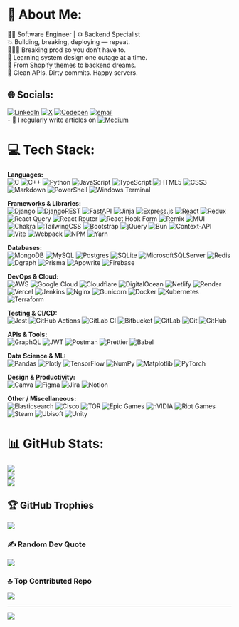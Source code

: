 # 💫 About Me:
🧑‍💻 Software Engineer | ⚙️ Backend Specialist <br>💥 Building, breaking, deploying — repeat.  <br>👨🏾‍💻 Breaking prod so you don’t have to.  <br>🧠 Learning system design one outage at a time.  <br>🚀 From Shopify themes to backend dreams.<br>🐍 Clean APIs. Dirty commits. Happy servers.


## 🌐 Socials:
[![LinkedIn](https://img.shields.io/badge/LinkedIn-%230077B5.svg?logo=linkedin&logoColor=white)](https://linkedin.com/in/ayushshivam) [![X](https://img.shields.io/badge/X-black.svg?logo=X&logoColor=white)](https://x.com/imayushshivam) [![Codepen](https://img.shields.io/badge/Codepen-000000?logo=codepen&logoColor=white)](https://codepen.io/imayushshivam) [![email](https://img.shields.io/badge/Email-D14836?logo=gmail&logoColor=white)](mailto:ayushshivampandey@gmail.com) <br>- 📝 I regularly write articles on [![Medium](https://img.shields.io/badge/Medium-12100E?logo=medium&logoColor=white)](https://medium.com/@ayushshivampandey)

# 💻 Tech Stack:

**Languages:**  
![C](https://img.shields.io/badge/c-%2300599C.svg?style=plastic&logo=c&logoColor=white) 
![C++](https://img.shields.io/badge/c++-%2300599C.svg?style=plastic&logo=c%2B%2B&logoColor=white) 
![Python](https://img.shields.io/badge/python-3670A0?style=plastic&logo=python&logoColor=ffdd54) 
![JavaScript](https://img.shields.io/badge/javascript-%23323330.svg?style=plastic&logo=javascript&logoColor=%23F7DF1E) 
![TypeScript](https://img.shields.io/badge/typescript-%23007ACC.svg?style=plastic&logo=typescript&logoColor=white) 
![HTML5](https://img.shields.io/badge/html5-%23E34F26.svg?style=plastic&logo=html5&logoColor=white) 
![CSS3](https://img.shields.io/badge/css3-%231572B6.svg?style=plastic&logo=css3&logoColor=white) 
![Markdown](https://img.shields.io/badge/markdown-%23000000.svg?style=plastic&logo=markdown&logoColor=white) 
![PowerShell](https://img.shields.io/badge/PowerShell-%235391FE.svg?style=plastic&logo=powershell&logoColor=white) 
![Windows Terminal](https://img.shields.io/badge/Windows%20Terminal-%234D4D4D.svg?style=plastic&logo=windows-terminal&logoColor=white) 

**Frameworks & Libraries:**  
![Django](https://img.shields.io/badge/django-%23092E20.svg?style=plastic&logo=django&logoColor=white) 
![DjangoREST](https://img.shields.io/badge/DJANGO-REST-ff1709?style=plastic&logo=django&logoColor=white&color=ff1709&labelColor=gray) 
![FastAPI](https://img.shields.io/badge/FastAPI-005571?style=plastic&logo=fastapi) 
![Jinja](https://img.shields.io/badge/jinja-white.svg?style=plastic&logo=jinja&logoColor=black) 
![Express.js](https://img.shields.io/badge/express.js-%23404d59.svg?style=plastic&logo=express&logoColor=%2361DAFB) 
![React](https://img.shields.io/badge/react-%2320232a.svg?style=plastic&logo=react&logoColor=%2361DAFB) 
![Redux](https://img.shields.io/badge/redux-%23593d88.svg?style=plastic&logo=redux&logoColor=white) 
![React Query](https://img.shields.io/badge/-React%20Query-FF4154?style=plastic&logo=react%20query&logoColor=white) 
![React Router](https://img.shields.io/badge/React_Router-CA4245?style=plastic&logo=react-router&logoColor=white) 
![React Hook Form](https://img.shields.io/badge/React%20Hook%20Form-%23EC5990.svg?style=plastic&logo=reacthookform&logoColor=white) 
![Remix](https://img.shields.io/badge/remix-%23000.svg?style=plastic&logo=remix&logoColor=white) 
![MUI](https://img.shields.io/badge/MUI-%230081CB.svg?style=plastic&logo=mui&logoColor=white) 
![Chakra](https://img.shields.io/badge/chakra-%234ED1C5.svg?style=plastic&logo=chakraui&logoColor=white) 
![TailwindCSS](https://img.shields.io/badge/tailwindcss-%2338B2AC.svg?style=plastic&logo=tailwind-css&logoColor=white) 
![Bootstrap](https://img.shields.io/badge/bootstrap-%238511FA.svg?style=plastic&logo=bootstrap&logoColor=white) 
![jQuery](https://img.shields.io/badge/jquery-%230769AD.svg?style=plastic&logo=jquery&logoColor=white) 
![Bun](https://img.shields.io/badge/Bun-%23000000.svg?style=plastic&logo=bun&logoColor=white) 
![Context-API](https://img.shields.io/badge/Context--Api-000000?style=plastic&logo=react) 
![Vite](https://img.shields.io/badge/vite-%23646CFF.svg?style=plastic&logo=vite&logoColor=white) 
![Webpack](https://img.shields.io/badge/webpack-%238DD6F9.svg?style=plastic&logo=webpack&logoColor=black) 
![NPM](https://img.shields.io/badge/NPM-%23CB3837.svg?style=plastic&logo=npm&logoColor=white) 
![Yarn](https://img.shields.io/badge/yarn-%232C8EBB.svg?style=plastic&logo=yarn&logoColor=white) 

**Databases:**  
![MongoDB](https://img.shields.io/badge/MongoDB-%234ea94b.svg?style=plastic&logo=mongodb&logoColor=white) 
![MySQL](https://img.shields.io/badge/mysql-4479A1.svg?style=plastic&logo=mysql&logoColor=white) 
![Postgres](https://img.shields.io/badge/postgres-%23316192.svg?style=plastic&logo=postgresql&logoColor=white) 
![SQLite](https://img.shields.io/badge/sqlite-%2307405e.svg?style=plastic&logo=sqlite&logoColor=white) 
![MicrosoftSQLServer](https://img.shields.io/badge/Microsoft%20SQL%20Server-CC2927?style=plastic&logo=microsoft%20sql%20server&logoColor=white) 
![Redis](https://img.shields.io/badge/redis-%23DD0031.svg?style=plastic&logo=redis&logoColor=white) 
![Dgraph](https://img.shields.io/badge/dgraph-%23E50695.svg?style=plastic&logo=dgraph&logoColor=white) 
![Prisma](https://img.shields.io/badge/Prisma-3982CE?style=plastic&logo=Prisma&logoColor=white) 
![Appwrite](https://img.shields.io/badge/Appwrite-%23FD366E.svg?style=plastic&logo=appwrite&logoColor=white) 
![Firebase](https://img.shields.io/badge/firebase-%23039BE5.svg?style=plastic&logo=firebase) 

**DevOps & Cloud:**  
![AWS](https://img.shields.io/badge/AWS-%23FF9900.svg?style=plastic&logo=amazon-aws&logoColor=white) 
![Google Cloud](https://img.shields.io/badge/GoogleCloud-%234285F4.svg?style=plastic&logo=google-cloud&logoColor=white) 
![Cloudflare](https://img.shields.io/badge/Cloudflare-F38020?style=plastic&logo=Cloudflare&logoColor=white) 
![DigitalOcean](https://img.shields.io/badge/DigitalOcean-%230167ff.svg?style=plastic&logo=digitalOcean&logoColor=white) 
![Netlify](https://img.shields.io/badge/netlify-%23000000.svg?style=plastic&logo=netlify&logoColor=#00C7B7) 
![Render](https://img.shields.io/badge/Render-%46E3B7.svg?style=plastic&logo=render&logoColor=white) 
![Vercel](https://img.shields.io/badge/vercel-%23000000.svg?style=plastic&logo=vercel&logoColor=white) 
![Jenkins](https://img.shields.io/badge/jenkins-%232C5263.svg?style=plastic&logo=jenkins&logoColor=white) 
![Nginx](https://img.shields.io/badge/nginx-%23009639.svg?style=plastic&logo=nginx&logoColor=white) 
![Gunicorn](https://img.shields.io/badge/gunicorn-%298729.svg?style=plastic&logo=gunicorn&logoColor=white) 
![Docker](https://img.shields.io/badge/docker-%230db7ed.svg?style=plastic&logo=docker&logoColor=white) 
![Kubernetes](https://img.shields.io/badge/kubernetes-%23326ce5.svg?style=plastic&logo=kubernetes&logoColor=white) 
![Terraform](https://img.shields.io/badge/terraform-%235835CC.svg?style=plastic&logo=terraform&logoColor=white) 

**Testing & CI/CD:**  
![Jest](https://img.shields.io/badge/-jest-%23C21325?style=plastic&logo=jest&logoColor=white) 
![GitHub Actions](https://img.shields.io/badge/github%20actions-%232671E5.svg?style=plastic&logo=githubactions&logoColor=white) 
![GitLab CI](https://img.shields.io/badge/gitlab%20CI-%23181717.svg?style=plastic&logo=gitlab&logoColor=white) 
![Bitbucket](https://img.shields.io/badge/bitbucket-%230047B3.svg?style=plastic&logo=bitbucket&logoColor=white) 
![GitLab](https://img.shields.io/badge/gitlab-%23181717.svg?style=plastic&logo=gitlab&logoColor=white) 
![Git](https://img.shields.io/badge/git-%23F05033.svg?style=plastic&logo=git&logoColor=white) 
![GitHub](https://img.shields.io/badge/github-%23121011.svg?style=plastic&logo=github&logoColor=white) 

**APIs & Tools:**  
![GraphQL](https://img.shields.io/badge/-GraphQL-E10098?style=plastic&logo=graphql&logoColor=white) 
![JWT](https://img.shields.io/badge/JWT-black?style=plastic&logo=JSON%20web%20tokens) 
![Postman](https://img.shields.io/badge/Postman-FF6C37?style=plastic&logo=postman&logoColor=white) 
![Prettier](https://img.shields.io/badge/prettier-%23F7B93E.svg?style=plastic&logo=prettier&logoColor=black) 
![Babel](https://img.shields.io/badge/Babel-F9DC3e?style=plastic&logo=babel&logoColor=black) 

**Data Science & ML:**  
![Pandas](https://img.shields.io/badge/pandas-%23150458.svg?style=plastic&logo=pandas&logoColor=white) 
![Plotly](https://img.shields.io/badge/Plotly-%233F4F75.svg?style=plastic&logo=plotly&logoColor=white) 
![TensorFlow](https://img.shields.io/badge/TensorFlow-%23FF6F00.svg?style=plastic&logo=TensorFlow&logoColor=white) 
![NumPy](https://img.shields.io/badge/numpy-%23013243.svg?style=plastic&logo=numpy&logoColor=white) 
![Matplotlib](https://img.shields.io/badge/Matplotlib-%23ffffff.svg?style=plastic&logo=Matplotlib&logoColor=black) 
![PyTorch](https://img.shields.io/badge/PyTorch-%23EE4C2C.svg?style=plastic&logo=PyTorch&logoColor=white) 

**Design & Productivity:**  
![Canva](https://img.shields.io/badge/Canva-%2300C4CC.svg?style=plastic&logo=Canva&logoColor=white) 
![Figma](https://img.shields.io/badge/figma-%23F24E1E.svg?style=plastic&logo=figma&logoColor=white) 
![Jira](https://img.shields.io/badge/jira-%230A0FFF.svg?style=plastic&logo=jira&logoColor=white) 
![Notion](https://img.shields.io/badge/Notion-%23000000.svg?style=plastic&logo=notion&logoColor=white) 

**Other / Miscellaneous:**  
![Elasticsearch](https://img.shields.io/badge/-Elasticsearch-005571?style=plastic&logo=elasticsearch) 
![Cisco](https://img.shields.io/badge/cisco-%23049fd9.svg?style=plastic&logo=cisco&logoColor=black) 
![TOR](https://img.shields.io/badge/tor-%237E4798.svg?style=plastic&logo=tor-project&logoColor=white) 
![Epic Games](https://img.shields.io/badge/epicgames-%23313131.svg?style=plastic&logo=epicgames&logoColor=white) 
![nVIDIA](https://img.shields.io/badge/nVIDIA-%2376B900.svg?style=plastic&logo=nVIDIA&logoColor=white) 
![Riot Games](https://img.shields.io/badge/riotgames-D32936.svg?style=plastic&logo=riotgames&logoColor=white) 
![Steam](https://img.shields.io/badge/steam-%23000000.svg?style=plastic&logo=steam&logoColor=white) 
![Ubisoft](https://img.shields.io/badge/Ubisoft-%23F5F5F5.svg?style=plastic&logo=Ubisoft&logoColor=black) 
![Unity](https://img.shields.io/badge/unity-%23000000.svg?style=plastic&logo=unity&logoColor=white)
# 📊 GitHub Stats:
![](https://github-readme-stats.vercel.app/api?username=imayushshivam&theme=holi&hide_border=true&include_all_commits=true&count_private=true)<br/>
![](https://nirzak-streak-stats.vercel.app/?user=imayushshivam&theme=holi&hide_border=true)<br/>
![](https://github-readme-stats.vercel.app/api/top-langs/?username=imayushshivam&theme=holi&hide_border=true&include_all_commits=true&count_private=true&layout=compact)

## 🏆 GitHub Trophies
![](https://github-profile-trophy.vercel.app/?username=imayushshivam&theme=radical&no-frame=false&no-bg=true&margin-w=4)

### ✍️ Random Dev Quote
![](https://quotes-github-readme.vercel.app/api?type=horizontal&theme=radical)

### 🔝 Top Contributed Repo
![](https://github-contributor-stats.vercel.app/api?username=imayushshivam&limit=5&theme=dark&combine_all_yearly_contributions=true)

---
[![](https://visitcount.itsvg.in/api?id=imayushshivam&icon=0&color=0)](https://visitcount.itsvg.in)

<!-- Proudly created with GPRM ( https://gprm.itsvg.in ) -->
